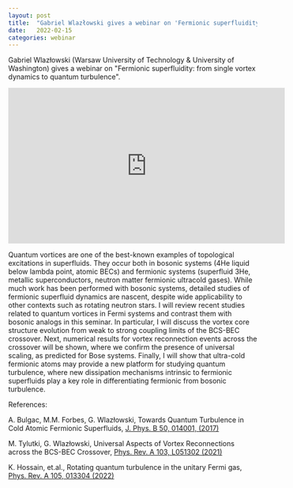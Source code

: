 ```yaml
---
layout: post
title:  "Gabriel Wlazłowski gives a webinar on 'Fermionic superfluidity: from single vortex dynamics to quantum turbulence' at 4pm UK time"
date:   2022-02-15
categories: webinar
---
```


Gabriel Wlazłowski (Warsaw University of Technology & University of Washington) gives a webinar on "Fermionic superfluidity: from single vortex dynamics to quantum turbulence".

<iframe width="560" height="315" src="https://www.youtube.com/embed/2uo0G5USkZ8" title="YouTube video player" frameborder="0" allow="accelerometer; autoplay; clipboard-write; encrypted-media; gyroscope; picture-in-picture" allowfullscreen></iframe>

Quantum vortices are one of the best-known examples of topological excitations in superfluids. They occur both in bosonic systems (4He liquid below lambda point, atomic BECs) and fermionic systems (superfluid 3He, metallic superconductors, neutron matter fermionic ultracold gases). While much work has been performed with bosonic systems, detailed studies of fermionic superfluid dynamics are nascent, despite wide applicability to other contexts such as rotating neutron stars. I will review recent studies related to quantum vortices in Fermi systems and contrast them with bosonic analogs in this seminar. In particular, I will discuss the vortex core structure evolution from weak to strong coupling limits of the BCS-BEC crossover. Next, numerical results for vortex reconnection events across the crossover will be shown, where we confirm the presence of universal scaling, as predicted for Bose systems. Finally, I will show that ultra-cold fermionic atoms may provide a new platform for studying quantum turbulence, where new dissipation mechanisms intrinsic to fermionic superfluids play a key role in differentiating fermionic from bosonic turbulence.

References:

A. Bulgac, M.M. Forbes, G. Wlazłowski, Towards Quantum Turbulence in Cold Atomic Fermionic Superfluids, [J. Phys. B 50, 014001, (2017)](https://iopscience.iop.org/article/10.1088/1361-6455/50/1/014001)

M. Tylutki, G. Wlazłowski, Universal Aspects of Vortex Reconnections across the BCS-BEC Crossover, [Phys. Rev. A 103, L051302 (2021)](https://doi.org/10.1103/PhysRevA.103.L051302)

K. Hossain, et.al., Rotating quantum turbulence in the unitary Fermi gas, [Phys. Rev. A 105, 013304 (2022)](https://doi.org/10.1103/PhysRevA.105.013304)
